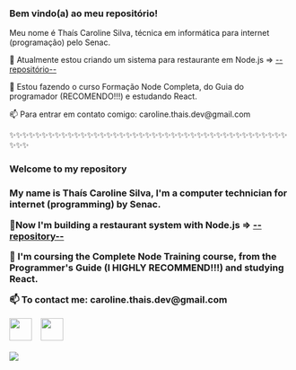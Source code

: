 <h3>Bem vindo(a) ao meu repositório!</h3>

<p>Meu nome é Thaís Caroline Silva, técnica em informática para internet (programação) pelo Senac.</p>

<p>🔭 Atualmente estou criando um sistema para restaurante em Node.js => <a href="https://github.com/Caroline-Thais/restaurant-system">--repositório--</a></p>
<p>🌱 Estou fazendo o curso Formação Node Completa, do Guia do programador (RECOMENDO!!!) e estudando React.</p>
<p>📫 Para entrar em contato comigo: caroline.thais.dev@gmail.com </p>

✨✨✨✨✨✨✨✨✨✨✨✨✨✨✨✨✨✨✨✨✨✨✨✨✨✨✨✨✨✨✨✨✨✨✨✨✨✨✨✨✨✨✨✨✨✨

<h3>Welcome to my repository<h3>
  
<p>My name is Thaís Caroline Silva, I'm a computer technician for internet (programming) by Senac.</p>
  
<p>🔭Now I'm building a restaurant system with Node.js => <a href="https://github.com/Caroline-Thais/restaurant-system">--repository--</a></p>
<p>🌱 I'm coursing the Complete Node Training course, from the Programmer's Guide (I HIGHLY RECOMMEND!!!) and studying React.</p>
<p>📫 To contact me: caroline.thais.dev@gmail.com </p>
  
<!--Links para linkedin e gmail:-->
<p><a href="https://www.linkedin.com/in/tha%C3%ADs-caroline-silva-44362b230/" rel="nofollow"><img src="https://cdn-icons-png.flaticon.com/512/145/145807.png" height="40em" target="_blank"></a>
&nbsp;&nbsp;
<a href="mailto:caroline.thais.dev@gmail.com"><img src="https://cdn-icons.flaticon.com/png/512/2875/premium/2875435.png?token=exp=1644252258~hmac=be054d00bc3a8fa124c456cdb890b8ab" height="40em" target="_blank"></a></p>

<!--Most used languages -->
<a href="https://github.com/anuraghazra/github-readme-stats">
  <img align="center" src="https://github-readme-stats.vercel.app/api/top-langs/?username=caroline-thais&theme=aura&hide=html&layout=compact&langs_count=6"/>
</a>

<!--

Here are some ideas to get you started:

- 🔭 I’m currently working on ...
- 🌱 I’m currently learning ...
- 👯 I’m looking to collaborate on ...
- 🤔 I’m looking for help with ...
- 💬 Ask me about ...
- 📫 How to reach me: ...
- 😄 Pronouns: ...
- ⚡ Fun fact: ...
-->
